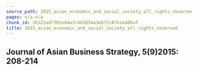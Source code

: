 ```yaml
---
source_path: 2015_asian_economic_and_social_society_all_rights_reserved.md
pages: n/a-n/a
chunk_id: 26121ad7301e44a3c4b5854a3ebf2c07e1e406af
title: 2015_asian_economic_and_social_society_all_rights_reserved
---
```

## Journal of Asian Business Strategy, 5(9)2015: 208-214
